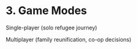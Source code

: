 # 3. Game Modes

Single-player (solo refugee journey)

Multiplayer (family reunification, co-op decisions)